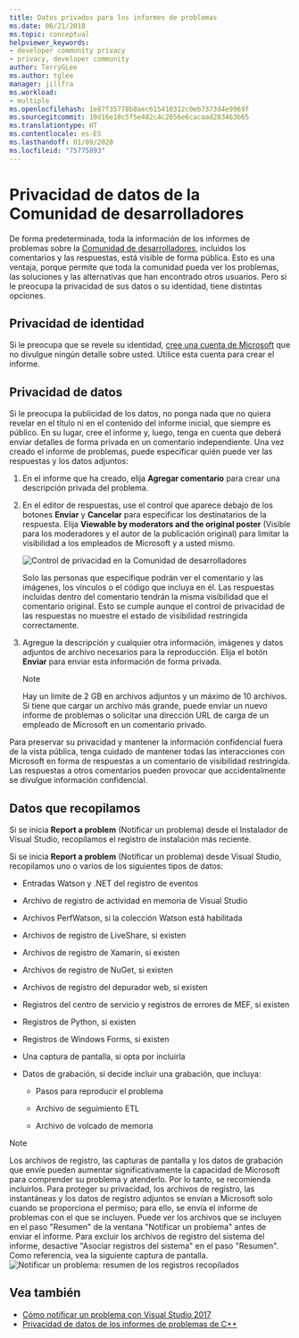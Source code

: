 ```yaml
---
title: Datos privados para los informes de problemas
ms.date: 06/21/2018
ms.topic: conceptual
helpviewer_keywords:
- developer community privacy
- privacy, developer community
author: TerryGLee
ms.author: tglee
manager: jillfra
ms.workload:
- multiple
ms.openlocfilehash: 1e87f35778b8aec615410312c0eb7373d4e9969f
ms.sourcegitcommit: 10d16e18c5f5e482c4c2856e6cacaad283463b65
ms.translationtype: HT
ms.contentlocale: es-ES
ms.lasthandoff: 01/09/2020
ms.locfileid: "75775893"
---
```

# <a name="developer-community-data-privacy"></a>Privacidad de datos de la Comunidad de desarrolladores

De forma predeterminada, toda la información de los informes de problemas sobre la [Comunidad de desarrolladores](https://developercommunity.visualstudio.com/), incluidos los comentarios y las respuestas, está visible de forma pública. Esto es una ventaja, porque permite que toda la comunidad pueda ver los problemas, las soluciones y las alternativas que han encontrado otros usuarios. Pero si le preocupa la privacidad de sus datos o su identidad, tiene distintas opciones.

## <a name="identity-privacy"></a>Privacidad de identidad

Si le preocupa que se revele su identidad, [cree una cuenta de Microsoft](https://signup.live.com/) que no divulgue ningún detalle sobre usted. Utilice esta cuenta para crear el informe.

## <a name="data-privacy"></a>Privacidad de datos

Si le preocupa la publicidad de los datos, no ponga nada que no quiera revelar en el título ni en el contenido del informe inicial, que siempre es público. En su lugar, cree el informe y, luego, tenga en cuenta que deberá enviar detalles de forma privada en un comentario independiente. Una vez creado el informe de problemas, puede especificar quién puede ver las respuestas y los datos adjuntos:

1. En el informe que ha creado, elija **Agregar comentario** para crear una descripción privada del problema.

2. En el editor de respuestas, use el control que aparece debajo de los botones **Enviar** y **Cancelar** para especificar los destinatarios de la respuesta. Elija **Viewable by moderators and the original poster** (Visible para los moderadores y el autor de la publicación original) para limitar la visibilidad a los empleados de Microsoft y a usted mismo.

   ![Control de privacidad en la Comunidad de desarrolladores](media/developer-community-privacy-control.png)

   Solo las personas que especifique podrán ver el comentario y las imágenes, los vínculos o el código que incluya en él. Las respuestas incluidas dentro del comentario tendrán la misma visibilidad que el comentario original. Esto se cumple aunque el control de privacidad de las respuestas no muestre el estado de visibilidad restringida correctamente.

3. Agregue la descripción y cualquier otra información, imágenes y datos adjuntos de archivo necesarios para la reproducción. Elija el botón **Enviar** para enviar esta información de forma privada.

   > [!NOTE]
   > Hay un límite de 2 GB en archivos adjuntos y un máximo de 10 archivos. Si tiene que cargar un archivo más grande, puede enviar un nuevo informe de problemas o solicitar una dirección URL de carga de un empleado de Microsoft en un comentario privado.

Para preservar su privacidad y mantener la información confidencial fuera de la vista pública, tenga cuidado de mantener todas las interacciones con Microsoft en forma de respuestas a un comentario de visibilidad restringida. Las respuestas a otros comentarios pueden provocar que accidentalmente se divulgue información confidencial.

## <a name="data-we-collect"></a>Datos que recopilamos

Si se inicia **Report a problem** (Notificar un problema) desde el Instalador de Visual Studio, recopilamos el registro de instalación más reciente.

Si se inicia **Report a problem** (Notificar un problema) desde Visual Studio, recopilamos uno o varios de los siguientes tipos de datos:

- Entradas Watson y .NET del registro de eventos

- Archivo de registro de actividad en memoria de Visual Studio

- Archivos PerfWatson, si la colección Watson está habilitada

- Archivos de registro de LiveShare, si existen

- Archivos de registro de Xamarin, si existen

- Archivos de registro de NuGet, si existen

- Archivos de registro del depurador web, si existen

- Registros del centro de servicio y registros de errores de MEF, si existen

- Registros de Python, si existen

- Registros de Windows Forms, si existen

- Una captura de pantalla, si opta por incluirla

- Datos de grabación, si decide incluir una grabación, que incluya:

  - Pasos para reproducir el problema

  - Archivo de seguimiento ETL

  - Archivo de volcado de memoria

> [!NOTE]
> Los archivos de registro, las capturas de pantalla y los datos de grabación que envíe pueden aumentar significativamente la capacidad de Microsoft para comprender su problema y atenderlo.  Por lo tanto, se recomienda incluirlos. Para proteger su privacidad, los archivos de registro, las instantáneas y los datos de registro adjuntos se envían a Microsoft solo cuando se proporciona el permiso; para ello, se envía el informe de problemas con el que se incluyen. Puede ver los archivos que se incluyen en el paso "Resumen" de la ventana "Notificar un problema" antes de enviar el informe. Para excluir los archivos de registro del sistema del informe, desactive "Asociar registros del sistema" en el paso "Resumen". Como referencia, vea la siguiente captura de pantalla. 
  > ![Notificar un problema: resumen de los registros recopilados](media/report-a-problem-logs-collected.png)


## <a name="see-also"></a>Vea también

- [Cómo notificar un problema con Visual Studio 2017](how-to-report-a-problem-with-visual-studio.md)
- [Privacidad de datos de los informes de problemas de C++](/cpp/how-to-report-a-problem-with-the-visual-cpp-toolset#reports-and-privacy)
